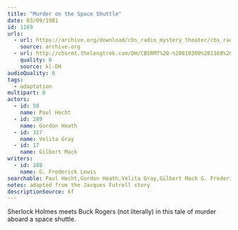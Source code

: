 ```yaml
---
title: "Murder on the Space Shuttle"
date: 03/09/1981
id: 1169
urls: 
  - url: https://archive.org/download/cbs_radio_mystery_theater/cbs_radio_mystery_theater-1151-1200.zip/cbs_radio_mystery_theater-1151-1200%2Fcbsrmt_1169_murder_on_the_space_shuttle.mp3
    source: archive-org
  - url: http://cbsrmt.thelongtrek.com/DH/CBSRMT%20-%20810309%201169%20Murder%20on%20the%20Space%20Shuttle_dh.mp3
    quality: 0
    source: kl-DH
audioQuality: 0
tags: 
  - adaptation
multipart: 0
actors:  
  - id: 58
    name: Paul Hecht  
  - id: 289
    name: Gordon Heath  
  - id: 317
    name: Velita Gray  
  - id: 17
    name: Gilbert Mack
writers:  
  - id: 288
    name: G. Frederick Lewis
searchable: Paul Hecht,Gordon Heath,Velita Gray,Gilbert Mack G. Frederick Lewis
notes: adapted from the Jacques Futrell story
descriptionSource: kf
---
```

Sherlock Holmes meets Buck Rogers (not literally) in this tale of murder aboard a space shuttle.